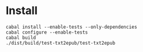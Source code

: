 # Install

    cabal install --enable-tests --only-dependencies
    cabal configure --enable-tests
    cabal build
    ./dist/build/test-txt2epub/test-txt2epub


